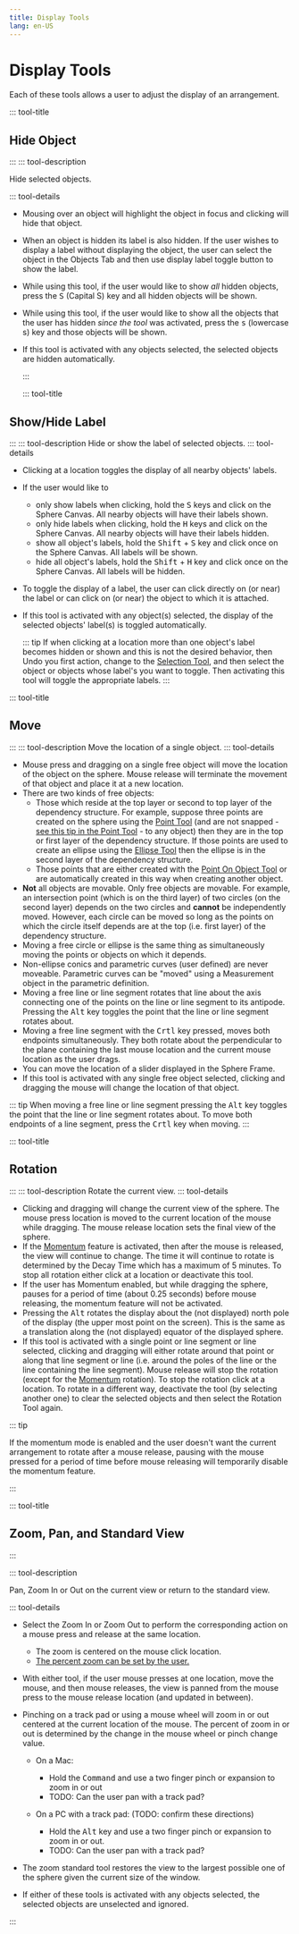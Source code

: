 ```yaml
---
title: Display Tools
lang: en-US
---
```


# Display Tools

Each of these tools allows a user to adjust the display of an arrangement.

::: tool-title

## Hide Object <IconBase icon-name="hide" />

:::
::: tool-description

Hide selected objects.

::: tool-details

- Mousing over an object will highlight the object in focus and clicking will hide that object.
- When an object is hidden its label is also hidden. If the user wishes to display a label without displaying the object, the user can select the object in the Objects Tab <IconBase icon-size = 12 icon-name="objectsTab" /> and then use display label toggle button <IconBase icon-size = 12 icon-name="showNodeLabel" /> to show the label.
- While using this tool, if the user would like to show _all_ hidden objects, press the <kbd>S</kbd> (Capital S) key and all hidden objects will be shown.
- While using this tool, if the user would like to show all the objects that the user has hidden _since_ _the_ _tool_ was activated, press the <kbd>s</kbd> (lowercase s) key and those objects will be shown.
- If this tool is activated with any objects selected, the selected objects are hidden automatically.

  :::

  ::: tool-title

## Show/Hide Label

:::
::: tool-description
Hide or show the label of selected objects.
::: tool-details

- Clicking at a location toggles the display of all nearby objects' labels.
- If the user would like to

  - only show labels when clicking, hold the <kbd>S</kbd> keys and click on the Sphere Canvas. All nearby objects will have their labels shown.
  - only hide labels when clicking, hold the <kbd>H</kbd> keys and click on the Sphere Canvas. All nearby objects will have their labels hidden.
  - show all object's labels, hold the <kbd>Shift</kbd> + <kbd>S</kbd> key and click once on the Sphere Canvas. All labels will be shown.
  - hide all object's labels, hold the <kbd>Shift</kbd> + <kbd>H</kbd> key and click once on the Sphere Canvas. All labels will be hidden.

- To toggle the display of a label, the user can click directly on (or near) the label or can click on (or near) the object to which it is attached.
- If this tool is activated with any object(s) selected, the display of the selected objects' label(s) is toggled automatically.

  ::: tip
  If when clicking at a location more than one object's label becomes hidden or shown and this is not the desired behavior, then Undo you first action, change to the [Selection Tool](edit.html#selection), and then select the object or objects whose label's you want to toggle. Then activating this tool will toggle the appropriate labels.
  :::

::: tool-title

## Move

:::
::: tool-description
Move the location of a single object.
::: tool-details

- Mouse press and dragging on a single free object will move the location of the object on the sphere. Mouse release will terminate the movement of that object and place it at a new location.
- There are two kinds of free objects:
  - Those which reside at the top layer or second to top layer of the dependency structure. For example, suppose three points are created on the sphere using the [Point Tool](/tools/basic.html#point) (and are not snapped - [see this tip in the Point Tool](/tools/basic.html#point) - to any object) then they are in the top or first layer of the dependency structure. If those points are used to create an ellipse using the [Ellipse Tool](/tools/basic.html#ellipse) then the ellipse is in the second layer of the dependency structure.
  - Those points that are either created with the [Point On Object Tool](/tools/construction.html#point-on-object) or are automatically created in this way when creating another object.
- **Not** all objects are movable. Only free objects are movable. For example, an intersection point (which is on the third layer) of two circles (on the second layer) depends on the two circles and **cannot** be independently moved. However, each circle can be moved so long as the points on which the circle itself depends are at the top (i.e. first layer) of the dependency structure.
- Moving a free circle or ellipse is the same thing as simultaneously moving the points or objects on which it depends.
- Non-ellipse conics and parametric curves (user defined) are never moveable. Parametric curves can be "moved" using a Measurement object in the parametric definition.
- Moving a free line or line segment rotates that line about the axis connecting one of the points on the line or line segment to its antipode. Pressing the <kbd>Alt</kbd> key toggles the point that the line or line segment rotates about.
- Moving a free line segment with the <kbd>Crtl</kbd> key pressed, moves both endpoints simultaneously. They both rotate about the perpendicular to the plane containing the last mouse location and the current mouse location as the user drags.
- You can move the location of a slider displayed in the Sphere Frame.
- If this tool is activated with any single free object selected, clicking and dragging the mouse will change the location of that object.

::: tip
When moving a free line or line segment pressing the <kbd>Alt</kbd> key toggles the point that the line or line segment rotates about. To move both endpoints of a line segment, press the <kbd>Crtl</kbd> key when moving.
:::

::: tool-title

## Rotation

:::
::: tool-description
Rotate the current view.
::: tool-details

- Clicking and dragging will change the current view of the sphere. The mouse press location is moved to the current location of the mouse while dragging. The mouse release location sets the final view of the sphere.
- If the [Momentum](/userguide/#top-region-title-bar) feature is activated, then after the mouse is released, the view will continue to change. The time it will continue to rotate is determined by the Decay Time which has a maximum of 5 minutes. To stop all rotation either click at a location or deactivate this tool.
- If the user has Momentum enabled, but while dragging the sphere, pauses for a period of time (about 0.25 seconds) before mouse releasing, the momentum feature will not be activated.
- Pressing the <kbd>Alt</kbd> rotates the display about the (not displayed) north pole of the display (the upper most point on the screen). This is the same as a translation along the (not displayed) equator of the displayed sphere.
- If this tool is activated with a single point or line segment or line selected, clicking and dragging will either rotate around that point or along that line segment or line (i.e. around the poles of the line or the line containing the line segment). Mouse release will stop the rotation (except for the [Momentum](/userguide/#top-region-title-bar) rotation). To stop the rotation click at a location. To rotate in a different way, deactivate the tool (by selecting another one) to clear the selected objects and then select the Rotation Tool again.

::: tip

If the momentum mode is enabled and the user doesn't want the current arrangement to rotate after a mouse release, pausing with the mouse pressed for a period of time before mouse releasing will temporarily disable the momentum feature.

:::

::: tool-title

## Zoom, Pan, and Standard View

:::

::: tool-description

Pan, Zoom In or Out on the current view or return to the standard view.

::: tool-details

- Select the Zoom In or Zoom Out to perform the corresponding action on a mouse press and release at the same location.
  - The zoom is centered on the mouse click location.
  - [The percent zoom can be set by the user.](/userguide/titlebar.html#global-settings)
- With either tool, if the user mouse presses at one location, move the mouse, and then mouse releases, the view is panned from the mouse press to the mouse release location (and updated in between).
- Pinching on a track pad or using a mouse wheel will zoom in or out centered at the current location of the mouse. The percent of zoom in or out is determined by the change in the mouse wheel or pinch change value.

  - On a Mac:

    - Hold the <kbd>Command</kbd> and use a two finger pinch or expansion to zoom in or out
    - TODO: Can the user pan with a track pad?

  - On a PC with a track pad: (TODO: confirm these directions)

    - Hold the <kbd>Alt</kbd> key and use a two finger pinch or expansion to zoom in or out.
    - TODO: Can the user pan with a track pad?

- The zoom standard tool restores the view to the largest possible one of the sphere given the current size of the window.
- If either of these tools is activated with any objects selected, the selected objects are unselected and ignored.

:::
